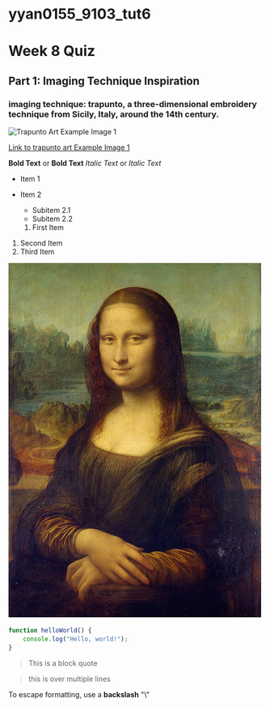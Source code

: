 # yyan0155_9103_tut6

# Week 8 Quiz
## Part 1: Imaging Technique Inspiration
### imaging technique: trapunto, a three-dimensional embroidery technique from Sicily, Italy, around the 14th century.

![Trapunto Art Example Image 1](https://images.nightcafe.studio/jobs/EhcPO2J8Q5RuPNb8Fdin/EhcPO2J8Q5RuPNb8Fdin--1--p7oop.jpg?tr=w-1600,c-at_max)

[Link to trapunto art Example Image 1](https://www.google.com/url?sa=i&url=https%3A%2F%2Fcreator.nightcafe.studio%2Fcreation%2FEhcPO2J8Q5RuPNb8Fdin&psig=AOvVaw0BGU7rlAA9nRL3kwYDBv2H&ust=1714715337816000&source=images&cd=vfe&opi=89978449&ved=0CBAQjRxqFwoTCPjegsai7oUDFQAAAAAdAAAAABBY)

**Bold Text** or __Bold Text__
*Italic Text* or _Italic Text_

- Item 1
- Item 2
  - Subitem 2.1
  - Subitem 2.2

  1. First Item
1. Second Item
2. Third Item

![Mona Lisa](p5Project/assets/Mona_Lisa.jpg)

```js
function helloWorld() {
    console.log("Hello, world!");
}
```

>This is a block quote

>this is
>over multiple lines

To escape formatting, use a **backslash** "\\"